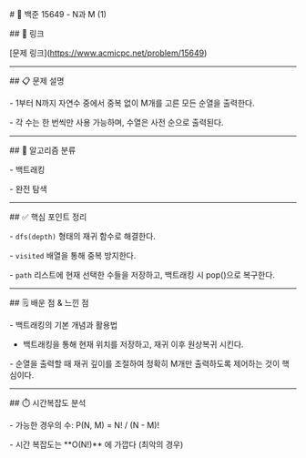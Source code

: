 \# 📌 백준 15649 - N과 M (1)



\## 🔗 링크

\[문제 링크](https://www.acmicpc.net/problem/15649)



---



\## 📋 문제 설명

\- 1부터 N까지 자연수 중에서 중복 없이 M개를 고른 모든 순열을 출력한다.

\- 각 수는 한 번씩만 사용 가능하며, 수열은 사전 순으로 출력된다.



---



\## 🧠 알고리즘 분류

\- 백트래킹

\- 완전 탐색



---



\## ✅ 핵심 포인트 정리

\- `dfs(depth)` 형태의 재귀 함수로 해결한다.

\- `visited` 배열을 통해 중복 방지한다.

\- `path` 리스트에 현재 선택한 수들을 저장하고, 백트래킹 시 pop()으로 복구한다.



---



\## 🗒️ 배운 점 \& 느낀 점

\- 백트래킹의 기본 개념과 활용법

* 백트래킹을 통해 현재 위치를 저장하고, 재귀 이후 원상복귀 시킨다.

\- 순열을 출력할 때 재귀 깊이를 조절하여 정확히 M개만 출력하도록 제어하는 것이 핵심이다.



---



\## ⏱️ 시간복잡도 분석

\- 가능한 경우의 수: P(N, M) = N! / (N - M)!

\- 시간 복잡도는 \*\*O(N!)\*\* 에 가깝다 (최악의 경우)



